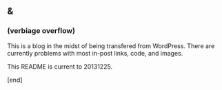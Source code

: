 ## &
### (verbiage overflow)

This is a blog in the midst of being transfered from WordPress. There are currently problems with most in-post links, code, and images.

This README is current to 20131225.

[end]
